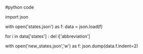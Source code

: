 #python code

import json

with open('states.json') as f:
  data = json.load(f)

for i in data['states'] : del i['abbreviation']

with open('new_states.json','w') as f:
  json.dump(data.f.indent=2)
